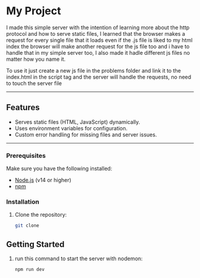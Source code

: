 # **My Project**

I made this simple server with the intention of learning more about the http protocol and how to serve static files, I learned that the browser makes a request for every single file that it loads even if the .js file is liked to my html index the browser will make another request for the js file too and i have to handle that in my simple server too, I also made it hadle different js files no matter how you name it.

To use it just create a new js file in the problems folder and link it to the index.html in the script tag and the server will handle the requests, no need to touch the server file

---

## **Features**

- Serves static files (HTML, JavaScript) dynamically.
- Uses environment variables for configuration.
- Custom error handling for missing files and server issues.

---

### **Prerequisites**

Make sure you have the following installed:

- [Node.js](https://nodejs.org/) (v14 or higher)
- [npm](https://www.npmjs.com/)

### **Installation**

1. Clone the repository:
   ```bash
   git clone
   ```

## **Getting Started**

1. run this command to start the server with nodemon:
   ```bash
   npm run dev
   ```
